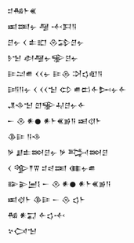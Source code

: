 <div class='block'>
<div class='line'>𒄑𒄀𒈨𒌍</div>
<div class='line'>𒀜𒌅𒉡 𒆷 𒋾𒁕𒀀</div>
<div class='line'>𒆪𒉡 𒌋 𒉺𒊬 𒊮𒁉𒆪𒉡</div>
<div class='line'>𒊩𒈠 𒀠𒆷𒉡𒊌𒆪𒉡</div>
<div class='line'>𒄿𒁺𒌑 𒌋𒌋𒉡 𒄿𒁲 𒋫𒌓𒊏𒀀</div>
<div class='line'>𒅀𒀀𒉡 𒌋 𒌋𒌋𒈠 𒌌 𒌑𒆗𒅆𒄖𒉡𒅆</div>
<div class='line'>𒂗𒈾𒈠 𒇻𒊌𒄷𒆪𒉡𒅆</div>
<div class='line'>𒀸 𒊮 𒀭𒊹 𒀭𒈨𒌍𒂊𒀀 𒀜𒋼𒈨</div>
<div class='line'>𒆠𒄿 𒀀𒈾</div>
<div class='line'>𒃻 𒋗𒉺𒇷𒆪𒉡 𒃻 𒅋𒇷𒆪</div>
<div class='line'>𒌋 𒄊𒈫𒐊 𒄑𒁀𒌅 𒈪𒉡𒌑</div>
<div class='line'>𒅔𒉌𒅁𒋙 𒀸 𒊮 𒀭𒊹 𒀭𒈨𒌍𒂊𒀀</div>
<div class='line'>𒀜𒋼𒈨 𒆠𒄿 𒀸 𒊮 𒌓𒈨</div>
<div class='line'>𒄀 𒀭𒍑 𒅆𒌓𒋾</div>
<div class='line'>𒆳𒉏𒈠</div>
</div>